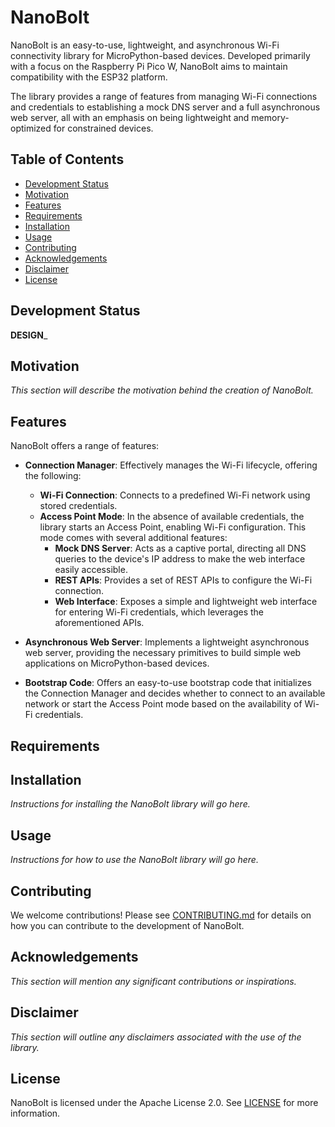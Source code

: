 # NanoBolt

NanoBolt is an easy-to-use, lightweight, and asynchronous Wi-Fi connectivity library for MicroPython-based devices. Developed primarily with a focus on the Raspberry Pi Pico W, NanoBolt aims to maintain compatibility with the ESP32 platform. 

The library provides a range of features from managing Wi-Fi connections and credentials to establishing a mock DNS server and a full asynchronous web server, all with an emphasis on being lightweight and memory-optimized for constrained devices.

## Table of Contents

* [Development Status](#development-status)
* [Motivation](#motivation)
* [Features](#features)
* [Requirements](#requirements)
* [Installation](#installation)
* [Usage](#usage)
* [Contributing](#contributing)
* [Acknowledgements](#acknowledgements)
* [Disclaimer](#disclaimer)
* [License](#license)

## Development Status

**DESIGN**_

## Motivation

_This section will describe the motivation behind the creation of NanoBolt._

## Features

NanoBolt offers a range of features:

* **Connection Manager**: Effectively manages the Wi-Fi lifecycle, offering the following:
    * **Wi-Fi Connection**: Connects to a predefined Wi-Fi network using stored credentials.
    * **Access Point Mode**: In the absence of available credentials, the library starts an Access Point, enabling Wi-Fi configuration. This mode comes with several additional features:
        * **Mock DNS Server**: Acts as a captive portal, directing all DNS queries to the device's IP address to make the web interface easily accessible.
        * **REST APIs**: Provides a set of REST APIs to configure the Wi-Fi connection.
        * **Web Interface**: Exposes a simple and lightweight web interface for entering Wi-Fi credentials, which leverages the aforementioned APIs.

* **Asynchronous Web Server**: Implements a lightweight asynchronous web server, providing the necessary primitives to build simple web applications on MicroPython-based devices.

* **Bootstrap Code**: Offers an easy-to-use bootstrap code that initializes the Connection Manager and decides whether to connect to an available network or start the Access Point mode based on the availability of Wi-Fi credentials.

## Requirements

## Installation

_Instructions for installing the NanoBolt library will go here._

## Usage

_Instructions for how to use the NanoBolt library will go here._

## Contributing

We welcome contributions! Please see [CONTRIBUTING.md](CONTRIBUTING.md) for details on how you can contribute to the development of NanoBolt.

## Acknowledgements

_This section will mention any significant contributions or inspirations._

## Disclaimer

_This section will outline any disclaimers associated with the use of the library._

## License

NanoBolt is licensed under the Apache License 2.0. See [LICENSE](LICENSE) for more information.
